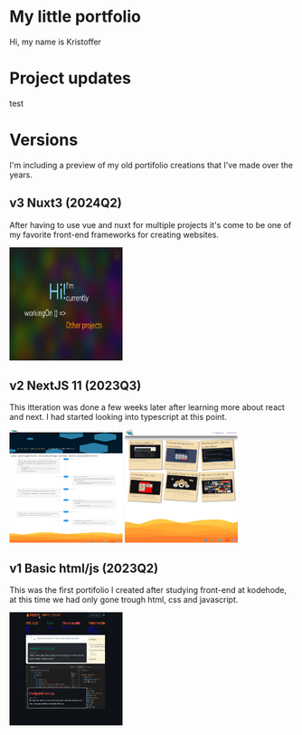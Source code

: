# My little portfolio
Hi, my name is Kristoffer
# Project updates
test
# Versions
I'm including a preview of my old portifolio creations that I've made over the years.
## v3 Nuxt3 (2024Q2)
After having to use vue and nuxt for multiple projects it's come to be one of my favorite front-end frameworks for creating websites.

<img src="versions/v3/hero.png" height="200" width="200" alt="v3 hero"/>

## v2 NextJS 11 (2023Q3)
This itteration was done a few weeks later after learning more about react and next. I had started looking into typescript at this point.

<img src="versions/v2/index.png" height="200" width="200" alt="v2 index page"/> <img src="versions/v2/projects.png" height="200" width="200" alt="v2 projects page" />

## v1 Basic html/js (2023Q2)
This was the first portifolio I created after studying front-end at kodehode, at this time we had only gone trough html, css and javascript.

<img src="versions/v1/index.png" height="200" width="200" alt="v1 index page"/>